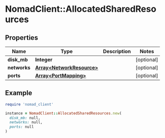 # NomadClient::AllocatedSharedResources

## Properties

| Name | Type | Description | Notes |
| ---- | ---- | ----------- | ----- |
| **disk_mb** | **Integer** |  | [optional] |
| **networks** | [**Array&lt;NetworkResource&gt;**](NetworkResource.md) |  | [optional] |
| **ports** | [**Array&lt;PortMapping&gt;**](PortMapping.md) |  | [optional] |

## Example

```ruby
require 'nomad_client'

instance = NomadClient::AllocatedSharedResources.new(
  disk_mb: null,
  networks: null,
  ports: null
)
```

